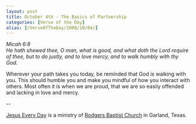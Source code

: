 ```yaml
---
layout: post
title: October 4th - The Basics of Partnership
categories: [Verse of the Day]
alias: [/VerseOfTheDay/2008/10/04/]
---
```


_Micah 6:8  
He hath shewed thee, O man, what is good, and what doth the Lord
require of thee, but to do justly, and to love mercy, and to walk
humbly with thy God._

Wherever your path takes you today, be reminded that God is walking
with you. This should humble you and make you mindful of how you
interact with others. Most often it is when we are proud, that we are
so easily offended and lacking in love and mercy.

 --

<a href=http://jesuseveryday.net>Jesus Every Day</a> is a ministry of <a href=http://rodgersbaptist.net>Rodgers Baptist Church</a> in Garland, Texas.

